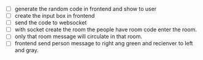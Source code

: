 - [ ] generate the random code in frontend and show to user 
- [ ] create the input box in frontend 
- [ ] send the code to websocket 
- [ ] with socket create the room the people have room code enter the room.
- [ ] only that room message will circulate in that room.
- [ ] frontend send person message to right ang green and recienver to left and gray.